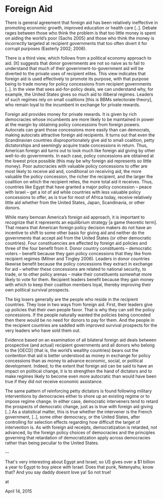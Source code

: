 # Foreign Aid
There is general agreement that foreign aid has been relatively ineffective in promoting economic growth, improved education or health care [..]. Debate rages between those who think the problem is that too little money is spent on aiding the world’s poor (Sachs 2005) and those who think the money is incorrectly targeted at recipient governments that too often divert it for corrupt purposes (Easterly 2002; 2006).

There is a third view, which follows from a political economy approach to aid. [It] suggests that donor governments are not so naive as to fail to understand that much of their government-to-government aid will be diverted to the private uses of recipient elites. This view indicates that foreign aid is used effectively to promote its purpose, with that purpose being to trade money for policy concessions from recipient governments [..]. In the view that sees aid-for-policy deals, we can understand why, for example, the United States gives so much aid to illiberal regimes. Leaders of such regimes rely on small coalitions [this is BBMs selectorate theory], who remain loyal to the incumbent in exchange for private rewards.

Foreign aid provides money for private rewards. It is given by rich democracies whose incumbents are more likely to be maintained in power at the margin by obtaining policy concessions from foreign powers. Autocrats can grant those concessions more easily than can democrats, making autocrats attractive foreign aid recipients. It turns out that even the Scandinavian countries disproportionately give aid to small coalition, petty dictatorships and seemingly acquire trade concessions in return. Thus, American foreign aid turns out to look much like foreign aid giving by other well-to-do governments. In each case, policy concessions are obtained at the lowest price possible (this may be why foreign aid represents so little money). Poor autocracies with valuable policy concessions to offer are most likely to receive aid and, conditional on receiving aid, the more valuable the policy concession, the richer the recipient, and the larger the coalition on which the recipient relies, the more total aid it receives. Thus, countries like Egypt that have granted a major policy concession – peace with Israel – get a lot of aid while countries with less valuable policy concessions to offer, as is true for most of Africa today, receive relatively little aid whether from the United States, Japan, Scandinavia, or other donors.

While many bemoan America’s foreign aid approach, it is important to recognize that it represents an equilibrium strategy [a game theoretic term]. That means that American foreign policy decision makers do not have an incentive to shift to some other basis for giving aid and neither do the governments that accept aid from the United States (or other democratic countries). Four constituencies are affected by foreign aid policies and three of the four benefit from it. Donor country constituents – democratic voters – benefit because they gain policy concessions that they like from recipient regimes (Milner and Tingley 2006). Leaders in donor countries likewise benefit because the policy concessions they extract in exchange for aid – whether these concessions are related to national security, to trade, or to other policy arenas – make their constituents somewhat more likely to vote for them. Recipient leaders benefit because they gain money with which to keep their coalition members loyal, thereby improving their own political survival prospects.

The big losers generally are the people who reside in the recipient countries. They lose in two ways from foreign aid. First, their leaders give up policies that their own people favor. That is why they can sell the policy concessions. If the people naturally wanted the policies being conceded then there would be no need for donors to pay for them. And the people in the recipient countries are saddled with improved survival prospects for the very leaders who have sold them out.

Evidence based on an examination of all bilateral foreign aid deals between prospective (and actual) recipient governments and all donors who belong to the [OECD] (that is, the world’s wealthy countries) bears out the contention that aid is better understood as money in exchange for policy concessions than as money to advance economic, social, or political development. Indeed, to the extent that foreign aid can be said to have an impact on political change, it is to strengthen the hand of dictators and to make regimes likely to become even more autocratic than would have been true if they did not receive economic assistance.

The same pattern of reinforcing petty dictators is found following military interventions by democracies either to shore up an existing regime or to impose regime change. In either case, democratic interveners tend to retard the prospects of democratic change, just as is true with foreign aid giving [..] As a statistical matter, this is true whether the intervener is the French government, [..], some other democracy, or the United States, after controlling for selection effects regarding how difficult the target of intervention is. As with foreign aid receipts, democratization is retarded, not advanced, by the foreign policy choices of democracies and the principles governing that retardation of democratization apply across democracies rather than being peculiar to the United States.

--

That's very interesting about Egypt and Israel; so US gives over a $1 billion a year to Egypt to buy piece with Israel. Does that punk, Netenyahu, know that? And you say daddy doesnt love ya! So not true! 








at

April 14, 2015















